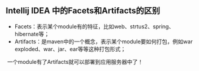 ## Intellij IDEA 中的Facets和Artifacts的区别 

- Facets：表示某个module有的特征，比如web、strtus2、spring、hibernate等；
- Artifacts：是maven中的一个概念，表示某个module要如何打包，例如war exploded、war、jar、ear等等这种打包形式；

​	一个module有了Artifacts就可以部署到应用服务器中了！